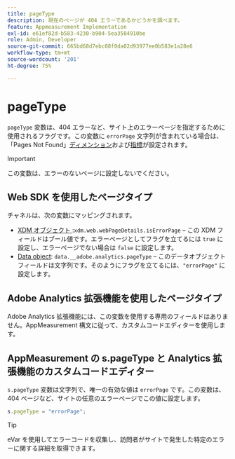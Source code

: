 ```yaml
---
title: pageType
description: 現在のページが 404 エラーであるかどうかを調べます。
feature: Appmeasurement Implementation
exl-id: e61ef82d-b583-4230-b904-5ea3584910be
role: Admin, Developer
source-git-commit: 665bd68d7ebc08f0da02d93977ee0b583e1a28e6
workflow-type: tm+mt
source-wordcount: '201'
ht-degree: 75%

---
```


# pageType

`pageType` 変数は、404 エラーなど、サイト上のエラーページを指定するために使用されるフラグです。この変数に `errorPage` 文字列が含まれている場合は、「Pages Not Found」[ディメンション](/help/components/dimensions/pages-not-found.md)および[指標](/help/components/metrics/pages-not-found.md)が設定されます。

>[!IMPORTANT]
>
>この変数は、エラーのないページに設定しないでください。

## Web SDK を使用したページタイプ

チャネルは、次の変数にマッピングされます。

* [XDM オブジェクト &#x200B;](/help/implement/aep-edge/xdm-var-mapping.md):`xdm.web.webPageDetails.isErrorPage` – この XDM フィールドはブール値です。エラーページとしてフラグを立てるには `true` に設定し、エラーページでない場合は `false` に設定します。
* [Data object](/help/implement/aep-edge/data-var-mapping.md): `data.__adobe.analytics.pageType` – このデータオブジェクトフィールドは文字列です。そのようにフラグを立てるには、`"errorPage"` に設定します。

## Adobe Analytics 拡張機能を使用したページタイプ

Adobe Analytics 拡張機能には、この変数を使用する専用のフィールドはありません。AppMeasurement 構文に従って、カスタムコードエディターを使用します。

## AppMeasurement の s.pageType と Analytics 拡張機能のカスタムコードエディター

`s.pageType` 変数は文字列で、唯一の有効な値は `errorPage` です。この変数は、404 ページなど、サイトの任意のエラーページでこの値に設定します。

```js
s.pageType = "errorPage";
```

>[!TIP]
>
>eVar を使用してエラーコードを収集し、訪問者がサイトで発生した特定のエラーに関する詳細を取得できます。

